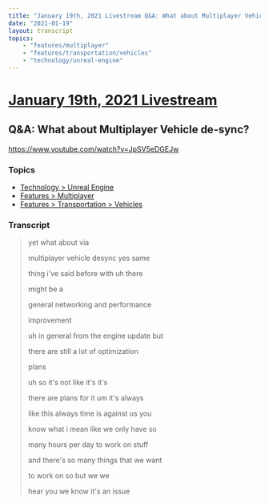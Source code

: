 ```yaml
---
title: "January 19th, 2021 Livestream Q&A: What about Multiplayer Vehicle de-sync?"
date: "2021-01-19"
layout: transcript
topics:
    - "features/multiplayer"
    - "features/transportation/vehicles"
    - "technology/unreal-engine"
---
```

# [January 19th, 2021 Livestream](../2021-01-19.md)
## Q&A: What about Multiplayer Vehicle de-sync?
https://www.youtube.com/watch?v=JpSV5eDGEJw

### Topics
* [Technology > Unreal Engine](../topics/technology/unreal-engine.md)
* [Features > Multiplayer](../topics/features/multiplayer.md)
* [Features > Transportation > Vehicles](../topics/features/transportation/vehicles.md)

### Transcript

> yet what about via
> 
> multiplayer vehicle desync yes same
> 
> thing i've said before with uh there
> 
> might be a
> 
> general networking and performance
> 
> improvement
> 
> uh in general from the engine update but
> 
> there are still a lot of optimization
> 
> plans
> 
> uh so it's not like it's it's
> 
> there are plans for it um it's always
> 
> like this always time is against us you
> 
> know what i mean like we only have so
> 
> many hours per day to work on stuff
> 
> and there's so many things that we want
> 
> to work on so but we we
> 
> hear you we know it's an issue
> 
